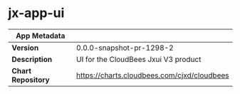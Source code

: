 # jx-app-ui

|App Metadata||
|---|---|
| **Version** | 0.0.0-snapshot-pr-1298-2 |
| **Description** | UI for the CloudBees Jxui V3 product |
| **Chart Repository** | https://charts.cloudbees.com/cjxd/cloudbees |
